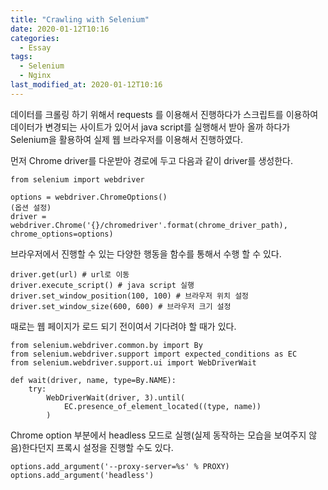```yaml
---
title: "Crawling with Selenium"
date: 2020-01-12T10:16
categories:
  - Essay
tags:
  - Selenium
  - Nginx
last_modified_at: 2020-01-12T10:16
---
```


데이터를 크롤링 하기 위해서 requests 를 이용해서 진행하다가 스크립트를 이용하여 데이터가 변경되는 사이트가 있어서
java script를 실행해서 받아 올까 하다가 Selenium을 활용하여 실제 웹 브라우저를 이용해서 진행하였다.

먼저 Chrome driver를 다운받아 경로에 두고 다음과 같이 driver를 생성한다.

```
from selenium import webdriver

options = webdriver.ChromeOptions()
(옵션 설정)
driver = webdriver.Chrome('{}/chromedriver'.format(chrome_driver_path), chrome_options=options)
```

브라우저에서 진행할 수 있는 다양한 행동을 함수를 통해서 수행 할 수 있다.

```
driver.get(url) # url로 이동
driver.execute_script() # java script 실행
driver.set_window_position(100, 100) # 브라우저 위치 설정
driver.set_window_size(600, 600) # 브라우저 크기 설정
```

때로는 웹 페이지가 로드 되기 전이여서 기다려야 할 때가 있다.

```
from selenium.webdriver.common.by import By
from selenium.webdriver.support import expected_conditions as EC
from selenium.webdriver.support.ui import WebDriverWait

def wait(driver, name, type=By.NAME):
    try:
        WebDriverWait(driver, 3).until(
            EC.presence_of_element_located((type, name))
        )
```

Chrome option 부분에서 headless 모드로 실행(실제 동작하는 모습을 보여주지 않음)한다던지 프록시 설정을 진행할 수도 있다.

```
options.add_argument('--proxy-server=%s' % PROXY)
options.add_argument('headless')
``` 